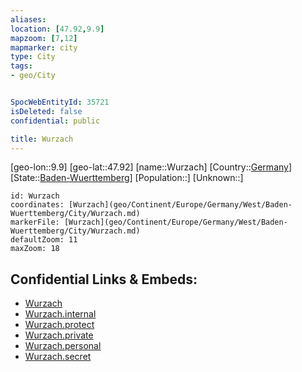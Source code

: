 ```yaml
---
aliases: 
location: [47.92,9.9]
mapzoom: [7,12] 
mapmarker: city 
type: City
tags:
- geo/City


SpocWebEntityId: 35721
isDeleted: false
confidential: public

title: Wurzach
---
```

[geo-lon::9.9]
[geo-lat::47.92]
[name::Wurzach]
[Country::[Germany](geo/Continent/Europe/Germany.md)]
[State::[Baden-Wuerttemberg](geo/Continent/Europe/Germany/West/Baden-Wuerttemberg.md)]
[Population::]
[Unknown::]


```leaflet
id: Wurzach
coordinates: [Wurzach](geo/Continent/Europe/Germany/West/Baden-Wuerttemberg/City/Wurzach.md)
markerFile: [Wurzach](geo/Continent/Europe/Germany/West/Baden-Wuerttemberg/City/Wurzach.md)
defaultZoom: 11 
maxZoom: 18
```


## Confidential Links & Embeds: 
- [Wurzach](../../../../../../../../_public/geo/Continent/Europe/Germany/West/Baden-Wuerttemberg/City/Wurzach.md) 
- [Wurzach.internal](../../../../../../../../_internal/geo/Continent/Europe/Germany/West/Baden-Wuerttemberg/City/Wurzach.internal.md) 
- [Wurzach.protect](../../../../../../../../_protect/geo/Continent/Europe/Germany/West/Baden-Wuerttemberg/City/Wurzach.protect.md) 
- [Wurzach.private](../../../../../../../../_private/geo/Continent/Europe/Germany/West/Baden-Wuerttemberg/City/Wurzach.private.md) 
- [Wurzach.personal](../../../../../../../../_personal/geo/Continent/Europe/Germany/West/Baden-Wuerttemberg/City/Wurzach.personal.md) 
- [Wurzach.secret](../../../../../../../../_secret/geo/Continent/Europe/Germany/West/Baden-Wuerttemberg/City/Wurzach.secret.md) 
